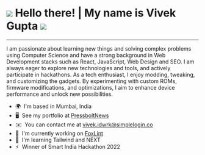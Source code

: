 ![](https://user-images.githubusercontent.com/18350557/176309783-0785949b-9127-417c-8b55-ab5a4333674e.gif) Hello there! | My name is Vivek Gupta                            [![](https://visitcount.itsvg.in/api?id=vivekvag&label=Profile%20Views&color=0&icon=0&pretty=false)](https://visitcount.itsvg.in)
===================================================================================================================================


-------------

I am passionate about learning new things and solving complex problems using Computer Science and have a strong background in Web Development stacks such as React, JavaScript, Web Design and SEO. I am always eager to explore new technologies and tools, and actively participate in hackathons. As a tech enthusiast, I enjoy modding, tweaking, and customizing the gadgets. By experimenting with custom ROMs, firmware modifications, and optimizations, I aim to enhance device performance and unlock new possibilities.

* 🌍  I'm based in Mumbai, India
* 🖥️  See my portfolio at [PressboltNews](http://pressboltnews.com/)
* ✉️  You can contact me at [vivek.idwrk@simplelogin.co](mailto:vivek.idwrk@simplelogin.co)
* 🚀  I'm currently working on [FoxLint](http://github.com/vivekvag/FoxLint)
* 🧠  I'm learning Tailwind and NEXT
* ⚡  Winner of Smart India Hackathon 2022
